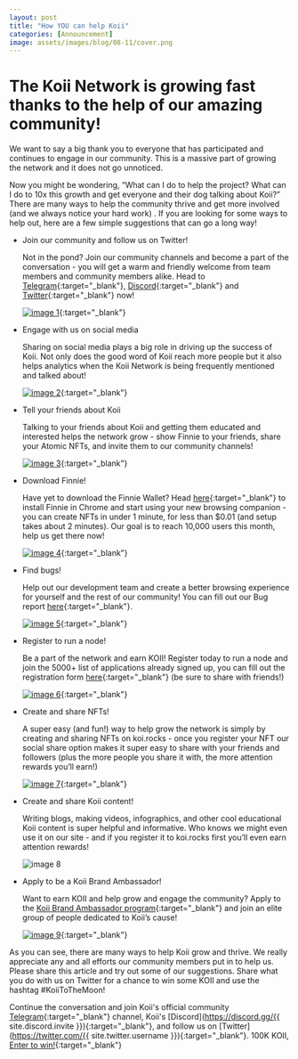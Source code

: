 ```yaml
---
layout: post
title: "How YOU can help Koii"
categories: [Announcement]
image: assets/images/blog/08-11/cover.png
---
```


# The Koii Network is growing fast thanks to the help of our amazing community!

We want to say a big thank you to everyone that has participated and continues to engage in our community. This is a massive part of growing the network and it does not go unnoticed.

Now you might be wondering, “What can I do to help the project? What can I do to 10x this growth and get everyone and their dog talking about Koii?” There are many ways to help the community thrive and get more involved (and we always notice your hard work) . If you are looking for some ways to help out, here are a few simple suggestions that can go a long way!

- Join our community and follow us on Twitter!

  Not in the pond? Join our community channels and become a part of the conversation - you will get a warm and friendly welcome from team members and community members alike. Head to [Telegram](https://t.me/koiinetwork){:target="\_blank"}, [Discord](https://discord.com/invite/koii){:target="\_blank"} and [Twitter](https://twitter.com/home?lang=en){:target="\_blank"} now!

  [![image 1](/assets/images/blog/08-11/image1.png)](https://discord.com/invite/koii){:target="\_blank"}

- Engage with us on social media

  Sharing on social media plays a big role in driving up the success of Koii. Not only does the good word of Koii reach more people but it also helps analytics when the Koii Network is being frequently mentioned and talked about!

  [![image 2](/assets/images/blog/08-11/image2.png)](https://twitter.com/home?lang=en){:target="\_blank"}

- Tell your friends about Koii

  Talking to your friends about Koii and getting them educated and interested helps the network grow - show Finnie to your friends, share your Atomic NFTs, and invite them to our community channels!

  [![image 3](/assets/images/blog/08-11/image3.png)](https://t.me/koiinetwork){:target="\_blank"}

- Download Finnie!

  Have yet to download the Finnie Wallet? Head [here](https://koii.network/getFinnie){:target="\_blank"} to install Finnie in Chrome and start using your new browsing companion - you can create NFTs in under 1 minute, for less than $0.01 (and setup takes about 2 minutes). Our goal is to reach 10,000 users this month, help us get there now!

  [![image 4](/assets/images/blog/08-11/image4.png)](https://koii.network/getFinnie){:target="\_blank"}

- Find bugs!

  Help out our development team and create a better browsing experience for yourself and the rest of our community! You can fill out our Bug report [here](https://docs.google.com/forms/d/1iqOTh8DUXR7DEUEhhDZKoPGuHLZfLqcvBSUwkSBSF68/edit?usp=drive_web){:target="\_blank"}.

  [![image 5](/assets/images/blog/08-11/image5.png)](https://docs.google.com/forms/d/1iqOTh8DUXR7DEUEhhDZKoPGuHLZfLqcvBSUwkSBSF68/edit?usp=drive_web){:target="\_blank"}

- Register to run a node!

  Be a part of the network and earn KOII! Register today to run a node and join the 5000+ list of applications already signed up, you can fill out the registration form [here](https://docs.google.com/forms/d/1JyH6ehRFCMoR8D_NgPObl2ISt4hfnJi8H7H_iN1B6ac/edit?usp=drive_web){:target="\_blank"} (be sure to share with friends!)

  [![image 6](/assets/images/blog/08-11/image6.png)](https://docs.google.com/forms/d/1JyH6ehRFCMoR8D_NgPObl2ISt4hfnJi8H7H_iN1B6ac/edit?usp=drive_web){:target="\_blank"}

- Create and share NFTs!

  A super easy (and fun!) way to help grow the network is simply by creating and sharing NFTs on koi.rocks - once you register your NFT our social share option makes it super easy to share with your friends and followers (plus the more people you share it with, the more attention rewards you’ll earn!)

  [![image 7](/assets/images/blog/08-11/image7.png)](https://www.koii.network){:target="\_blank"}

- Create and share Koii content!

  Writing blogs, making videos, infographics, and other cool educational Koii content is super helpful and informative. Who knows we might even use it on our site - and if you register it to koi.rocks first you’ll even earn attention rewards!

  ![image 8](/assets/images/blog/08-11/image8.png)

- Apply to be a Koii Brand Ambassador!

  Want to earn KOII and help grow and engage the community? Apply to the [Koii Brand Ambassador program](https://docs.google.com/forms/d/1pU0ypCkZEeWSyYKN6KUlHWLcHY8awzjWIClLprECDyA/edit){:target="\_blank"} and join an elite group of people dedicated to Koii’s cause!

  [![image 9](/assets/images/blog/08-11/image9.png)](https://docs.google.com/forms/d/1pU0ypCkZEeWSyYKN6KUlHWLcHY8awzjWIClLprECDyA/edit){:target="\_blank"}

As you can see, there are many ways to help Koii grow and thrive. We really appreciate any and all efforts our community members put in to help us. Please share this article and try out some of our suggestions. Share what you do with us on Twitter for a chance to win some KOII and use the hashtag #KoiiToTheMoon!

Continue the conversation and join Koii's official community [Telegram](https://t.me/joinchat/OEHs_8T9-8ZhZmU5){:target="\_blank"} channel, Koii's [Discord](https://discord.gg/{{ site.discord.invite }}){:target="\_blank"}, and follow us on [Twitter](https://twitter.com/{{ site.twitter.username }}){:target="\_blank"}. 100K KOII, [Enter to win!](https://gleam.io/c3Cwz/-welcome-to-the-koii-drop-){:target="\_blank"}
